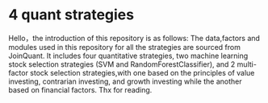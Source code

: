 # 4 quant strategies
Hello，the introduction of this repository is as follows: The data,factors and modules used in this repository for all the strategies are sourced from JoinQuant. It includes four quantitative strategies, two machine learning stock selection strategies (SVM and RandomForestClassifier), and 2 multi-factor stock selection strategies,with one based on the principles of value investing, contrarian investing, and growth investing while the another based on financial factors. 
Thx for reading.
